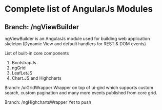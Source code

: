Complete list of AngularJs Modules
=================================

Branch: /ngViewBuilder
----------------------
ngViewBuilder is an AngularJs module used for building web application skeleton (Dynamic View and default handlers for REST & DOM events)

List of built-in core components 
 1. BootstrapJs
 2. ngGrid
 2. LeafLetJS
 3. Chart.JS and Highcharts

Branch: /uiGridWrapper
Wrapper on top of ui-gird which supports custom search, custom pagination and many more events published from core grid.

Branch: /ngHighchartsWrapper
Yet to push
